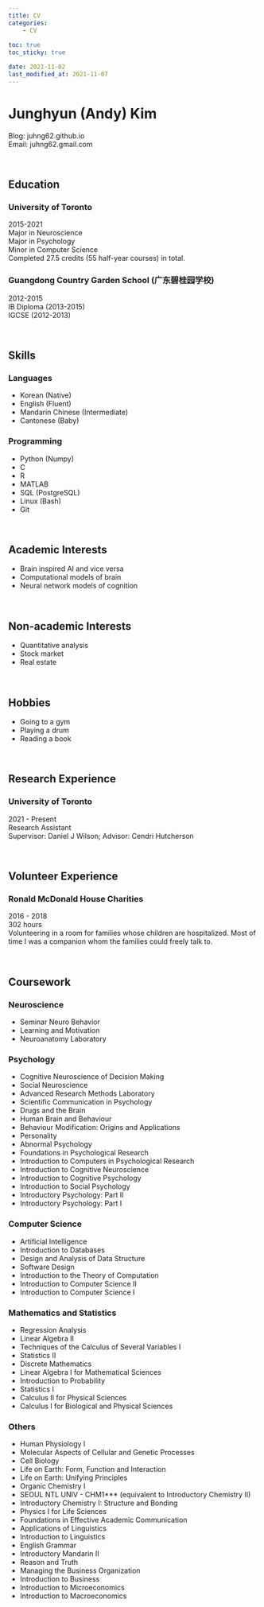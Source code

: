 ```yaml
---
title: CV
categories:
    - CV
    
toc: true
toc_sticky: true

date: 2021-11-02  
last_modified_at: 2021-11-07  
---
```


# Junghyun (Andy) Kim

Blog: juhng62.github.io  
Email: juhng62.gmail.com  

<br>

## Education
### University of Toronto
2015-2021  
Major in Neuroscience  
Major in Psychology  
Minor in Computer Science  
Completed 27.5 credits (55 half-year courses) in total.

### Guangdong Country Garden School (广东碧桂园学校)
2012-2015  
IB Diploma (2013-2015)  
IGCSE (2012-2013)  

<br>

## Skills
### Languages
- Korean (Native)  
- English (Fluent)  
- Mandarin Chinese (Intermediate)
- Cantonese (Baby)  

### Programming
- Python (Numpy)
- C  
- R  
- MATLAB  
- SQL (PostgreSQL)  
- Linux (Bash)  
- Git

<br>

## Academic Interests
- Brain inspired AI and vice versa
- Computational models of brain
- Neural network models of cognition

<br>

## Non-academic Interests
- Quantitative analysis
- Stock market
- Real estate

<br>

## Hobbies
- Going to a gym
- Playing a drum
- Reading a book

<br>

## Research Experience
### University of Toronto
2021 - Present  
Research Assistant  
Supervisor: Daniel J Wilson; Advisor: Cendri Hutcherson

<br>

## Volunteer Experience
### Ronald McDonald House Charities
2016 - 2018  
302 hours  
Volunteering in a room for families whose children are hospitalized. Most of time I was a companion whom the families could freely talk to.

<br>

## Coursework
### Neuroscience
- Seminar Neuro Behavior  
- Learning and Motivation  
- Neuroanatomy Laboratory  

### Psychology
- Cognitive Neuroscience of Decision Making  
- Social Neuroscience  
- Advanced Research Methods Laboratory
- Scientific Communication in Psychology
- Drugs and the Brain  
- Human Brain and Behaviour  
- Behaviour Modification: Origins and Applications  
- Personality  
- Abnormal Psychology  
- Foundations in Psychological Research  
- Introduction to Computers in Psychological Research  
- Introduction to Cognitive Neuroscience  
- Introduction to Cognitive Psychology  
- Introduction to Social Psychology  
- Introductory Psychology: Part II  
- Introductory Psychology: Part I  

### Computer Science
- Artificial Intelligence  
- Introduction to Databases  
- Design and Analysis of Data Structure  
- Software Design  
- Introduction to the Theory of Computation  
- Introduction to Computer Science II  
- Introduction to Computer Science I  

### Mathematics and Statistics
- Regression Analysis  
- Linear Algebra II  
- Techniques of the Calculus of Several Variables I  
- Statistics II  
- Discrete Mathematics  
- Linear Algebra I for Mathematical Sciences  
- Introduction to Probability  
- Statistics I  
- Calculus II for Physical Sciences  
- Calculus I for Biological and Physical Sciences  

### Others
- Human Physiology I  
- Molecular Aspects of Cellular and Genetic Processes  
- Cell Biology  
- Life on Earth: Form, Function and Interaction
- Life on Earth: Unifying Principles
- Organic Chemistry I  
- SEOUL NTL UNIV - CHM1*** (equivalent to Introductory Chemistry II)
- Introductory Chemistry I: Structure and Bonding
- Physics I for Life Sciences  
- Foundations in Effective Academic Communication  
- Applications of Linguistics  
- Introduction to Linguistics  
- English Grammar  
- Introductory Mandarin II  
- Reason and Truth  
- Managing the Business Organization  
- Introduction to Business  
- Introduction to Microeconomics  
- Introduction to Macroeconomics  
